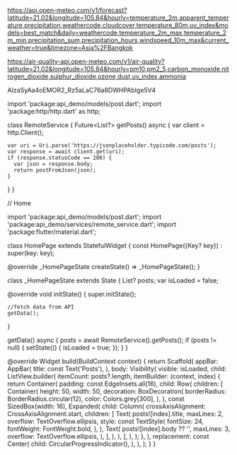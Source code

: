 https://api.open-meteo.com/v1/forecast?latitude=21.02&longitude=105.84&hourly=temperature_2m,apparent_temperature,precipitation,weathercode,cloudcover,temperature_80m,uv_index&models=best_match&daily=weathercode,temperature_2m_max,temperature_2m_min,precipitation_sum,precipitation_hours,windspeed_10m_max&current_weather=true&timezone=Asia%2FBangkok


https://air-quality-api.open-meteo.com/v1/air-quality?latitude=21.02&longitude=105.84&hourly=pm10,pm2_5,carbon_monoxide,nitrogen_dioxide,sulphur_dioxide,ozone,dust,uv_index,ammonia


AIzaSyAa4oEMOR2_Rz5aLaC76a8DWHPAbIge5V4


import 'package:api_demo/models/post.dart';
import 'package:http/http.dart' as http;

class RemoteService {
  Future<List<Post>?> getPosts() async {
    var client = http.Client();

    var uri = Uri.parse('https://jsonplaceholder.typicode.com/posts');
    var response = await client.get(uri);
    if (response.statusCode == 200) {
      var json = response.body;
      return postFromJson(json);
    }
  }
}




// Home

import 'package:api_demo/models/post.dart';
import 'package:api_demo/services/remote_service.dart';
import 'package:flutter/material.dart';

class HomePage extends StatefulWidget {
  const HomePage({Key? key}) : super(key: key);

  @override
  _HomePageState createState() => _HomePageState();
}

class _HomePageState extends State<HomePage> {
  List<Post>? posts;
  var isLoaded = false;

  @override
  void initState() {
    super.initState();

    //fetch data from API
    getData();
  }

  getData() async {
    posts = await RemoteService().getPosts();
    if (posts != null) {
      setState(() {
        isLoaded = true;
      });
    }
  }

  @override
  Widget build(BuildContext context) {
    return Scaffold(
      appBar: AppBar(
        title: const Text('Posts'),
      ),
      body: Visibility(
        visible: isLoaded,
        child: ListView.builder(
          itemCount: posts?.length,
          itemBuilder: (context, index) {
            return Container(
              padding: const EdgeInsets.all(16),
              child: Row(
                children: [
                  Container(
                    height: 50,
                    width: 50,
                    decoration: BoxDecoration(
                      borderRadius: BorderRadius.circular(12),
                      color: Colors.grey[300],
                    ),
                  ),
                  const SizedBox(width: 16),
                  Expanded(
                    child: Column(
                      crossAxisAlignment: CrossAxisAlignment.start,
                      children: [
                        Text(
                          posts![index].title,
                          maxLines: 2,
                          overflow: TextOverflow.ellipsis,
                          style: const TextStyle(
                            fontSize: 24,
                            fontWeight: FontWeight.bold,
                          ),
                        ),
                        Text(
                          posts![index].body ?? '',
                          maxLines: 3,
                          overflow: TextOverflow.ellipsis,
                        ),
                      ],
                    ),
                  ),
                ],
              ),
            );
          },
        ),
        replacement: const Center(
          child: CircularProgressIndicator(),
        ),
      ),
    );
  }
}
